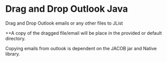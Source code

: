 # Drag and Drop Outlook Java
Drag and Drop Outlook emails or any other files to JList

++A copy of the dragged file/email will be place in the provided or default directory.

Copying emails from outlook is dependent on the JACOB jar and Native library.
